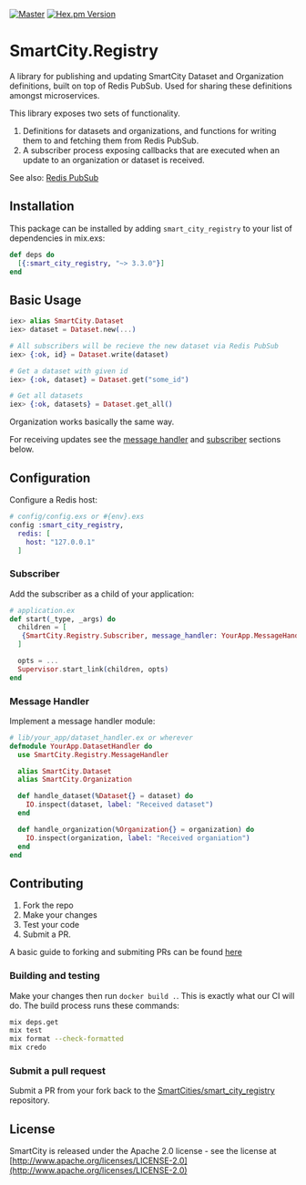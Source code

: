 [![Master](https://travis-ci.org/smartcitiesdata/smart_city_registry.svg?branch=master)](https://travis-ci.org/smartcitiesdata/smart_city_registry)
[![Hex.pm Version](http://img.shields.io/hexpm/v/smart_city_registry.svg?style=flat)](https://hex.pm/packages/smart_city_registry)

# SmartCity.Registry
A library for publishing and updating SmartCity Dataset and Organization definitions, built on top of Redis PubSub. Used for sharing these definitions amongst microservices.

This library exposes two sets of functionality.
  1. Definitions for datasets and organizations, and functions for writing them to and fetching them from Redis PubSub.
  2. A subscriber process exposing callbacks that are executed when an update to an organization or dataset is received.

See also: [Redis PubSub](https://redis.io/topics/pubsub)
## Installation
This package can be installed by adding `smart_city_registry` to your list of dependencies in mix.exs:

```elixir
def deps do
  [{:smart_city_registry, "~> 3.3.0"}]
end
```

## Basic Usage
```elixir
iex> alias SmartCity.Dataset
iex> dataset = Dataset.new(...)

# All subscribers will be recieve the new dataset via Redis PubSub
iex> {:ok, id} = Dataset.write(dataset)

# Get a dataset with given id
iex> {:ok, dataset} = Dataset.get("some_id")

# Get all datasets
iex> {:ok, datasets} = Dataset.get_all()
```
Organization works basically the same way.

For receiving updates see the [message handler](#message-handler) and [subscriber](#subscriber) sections below.

## Configuration

Configure a Redis host:
```elixir
# config/config.exs or #{env}.exs
config :smart_city_registry,
  redis: [
    host: "127.0.0.1"
  ]
```

### Subscriber
Add the subscriber as a child of your application:
```elixir
# application.ex
def start(_type, _args) do
  children = [
   {SmartCity.Registry.Subscriber, message_handler: YourApp.MessageHandler}
  ]

  opts = ...
  Supervisor.start_link(children, opts)
end
```

### Message Handler
Implement a message handler module:
```elixir
# lib/your_app/dataset_handler.ex or wherever
defmodule YourApp.DatasetHandler do
  use SmartCity.Registry.MessageHandler

  alias SmartCity.Dataset
  alias SmartCity.Organization

  def handle_dataset(%Dataset{} = dataset) do
    IO.inspect(dataset, label: "Received dataset")
  end

  def handle_organization(%Organization{} = organization) do
    IO.inspect(organization, label: "Received organiation")
  end
end
```

## Contributing
1. Fork the repo
2. Make your changes
3. Test your code
4. Submit a PR.

A basic guide to forking and submiting PRs can be found [here](https://guides.github.com/activities/forking/)

### Building and testing

Make your changes then run `docker build .`. This is exactly what our CI will do. The build process runs these commands:

```bash
mix deps.get
mix test
mix format --check-formatted
mix credo
```

### Submit a pull request
Submit a PR from your fork back to the [SmartCities/smart_city_registry](https://github.com/SmartCitiesData/smart_city_registry) repository.

## License

SmartCity is released under the Apache 2.0 license - see the license at [http://www.apache.org/licenses/LICENSE-2.0](http://www.apache.org/licenses/LICENSE-2.0)
